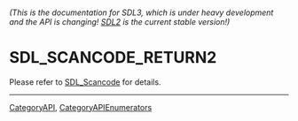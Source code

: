 ###### (This is the documentation for SDL3, which is under heavy development and the API is changing! [SDL2](https://wiki.libsdl.org/SDL2/) is the current stable version!)
# SDL_SCANCODE_RETURN2

Please refer to [SDL_Scancode](SDL_Scancode) for details.

----
[CategoryAPI](CategoryAPI), [CategoryAPIEnumerators](CategoryAPIEnumerators)

